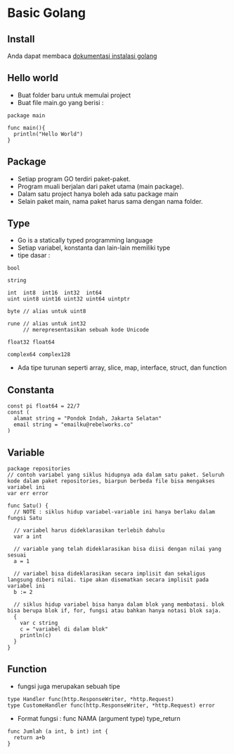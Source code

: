 # Basic Golang
## Install
Anda dapat membaca [dokumentasi instalasi golang](https://golang.org/doc/install)

## Hello world
- Buat folder baru untuk memulai project
- Buat file main.go yang berisi :
```
package main

func main(){
  println("Hello World")
}
```  
## Package
- Setiap program GO terdiri paket-paket. 
- Program muali berjalan dari paket utama (main package). 
- Dalam satu project hanya boleh ada satu package main
- Selain paket main, nama paket harus sama dengan nama folder.

## Type
- Go is a statically typed programming language
- Setiap variabel, konstanta dan lain-lain memiliki type
- tipe dasar :
```
bool

string

int  int8  int16  int32  int64
uint uint8 uint16 uint32 uint64 uintptr

byte // alias untuk uint8

rune // alias untuk int32
     // merepresentasikan sebuah kode Unicode

float32 float64

complex64 complex128
``` 
- Ada tipe turunan seperti array, slice, map, interface, struct, dan function

## Constanta
```
const pi float64 = 22/7
const (
  alamat string = "Pondok Indah, Jakarta Selatan"
  email string = "emailku@rebelworks.co"
)
```

## Variable
```
package repositories
// contoh variabel yang siklus hidupnya ada dalam satu paket. Seluruh kode dalam paket repositories, biarpun berbeda file bisa mengakses variabel ini
var err error

func Satu() {
  // NOTE : siklus hidup variabel-variable ini hanya berlaku dalam fungsi Satu

  // variabel harus dideklarasikan terlebih dahulu
  var a int

  // variable yang telah dideklarasikan bisa diisi dengan nilai yang sesuai
  a = 1

  // variabel bisa dideklarasikan secara implisit dan sekaligus langsung diberi nilai. tipe akan disematkan secara implisit pada variabel ini
  b := 2 

  // siklus hidup variabel bisa hanya dalam blok yang membatasi. blok bisa berupa blok if, for, fungsi atau bahkan hanya notasi blok saja. 
  {
    var c string
    c = "variabel di dalam blok"
    println(c)
  }
}
```

## Function
- fungsi juga merupakan sebuah tipe
```
type Handler func(http.ResponseWriter, *http.Request)
type CustomeHandler func(http.ResponseWriter, *http.Request) error 
```
- Format fungsi : func NAMA (argument type) type_return 
```
func Jumlah (a int, b int) int {
  return a+b
}
```
